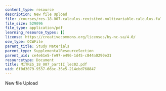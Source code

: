 ```yaml
---
content_type: resource
description: New file Upload
file: /courses/res-18-007-calculus-revisited-multivariable-calculus-fall-2011/6f0d3079953766bc36e5214ebd768847_MITRES_18_007_partII_lec02.pdf
file_size: 529096
file_type: application/pdf
learning_resource_types: []
license: https://creativecommons.org/licenses/by-nc-sa/4.0/
ocw_type: OCWFile
parent_title: Study Materials
parent_type: SupplementalResourceSection
parent_uid: ce4e61e5-fe97-e496-1d45-c844a0290e31
resourcetype: Document
title: MITRES_18_007_partII_lec02.pdf
uid: 6f0d3079-9537-66bc-36e5-214ebd768847
---
```

New file Upload